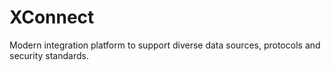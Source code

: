 # XConnect
Modern integration platform to support diverse data sources, protocols and security standards.
